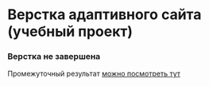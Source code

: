 # Верстка адаптивного сайта (учебный проект)
### Верстка не завершена

Промежуточный результат [можно посмотреть тут](http://smiller-up.surge.sh/)